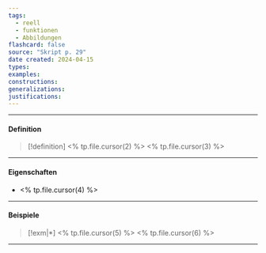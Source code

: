 ```yaml
---
tags:
  - reell
  - funktionen
  - Abbildungen
flashcard: false
source: "Skript p. 29"
date created: 2024-04-15
types: 
examples: 
constructions: 
generalizations: 
justifications:
---
```

***
#### Definition

> [!definition] <% tp.file.cursor(2) %>
> <% tp.file.cursor(3) %>

***
#### Eigenschaften

- <% tp.file.cursor(4) %>

***
#### Beispiele

> [!exm|*] <% tp.file.cursor(5) %> 
> <% tp.file.cursor(6) %>

***
